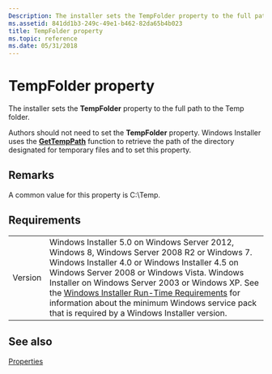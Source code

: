 ```yaml
---
Description: The installer sets the TempFolder property to the full path to the Temp folder.Authors should not need to set the TempFolder property.
ms.assetid: 841dd1b3-249c-49e1-b462-82da65b4b023
title: TempFolder property
ms.topic: reference
ms.date: 05/31/2018
---
```


# TempFolder property

The installer sets the **TempFolder** property to the full path to the Temp folder.

Authors should not need to set the **TempFolder** property. Windows Installer uses the [**GetTempPath**](/windows/win32/api/fileapi/nf-fileapi-gettemppatha) function to retrieve the path of the directory designated for temporary files and to set this property.

## Remarks

A common value for this property is C:\\Temp.

## Requirements



|                    |                                                                                                                                                                                                                                                                                                                                                                                                                                                  |
|--------------------|--------------------------------------------------------------------------------------------------------------------------------------------------------------------------------------------------------------------------------------------------------------------------------------------------------------------------------------------------------------------------------------------------------------------------------------------------|
| Version<br/> | Windows Installer 5.0 on Windows Server 2012, Windows 8, Windows Server 2008 R2 or Windows 7. Windows Installer 4.0 or Windows Installer 4.5 on Windows Server 2008 or Windows Vista. Windows Installer on Windows Server 2003 or Windows XP. See the [Windows Installer Run-Time Requirements](windows-installer-portal.md) for information about the minimum Windows service pack that is required by a Windows Installer version.<br/> |



## See also

<dl> <dt>

[Properties](properties.md)
</dt> </dl>

 

 